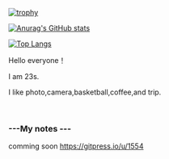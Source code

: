 
[![trophy](https://github-profile-trophy.vercel.app/?username=Re-he4i5&theme=onedark)](https://github.com/Re-he4i5/github-profile-trophy)

[![Anurag's GitHub stats](https://github-readme-stats.vercel.app/api?username=Re-he4i5&theme=onedark)](https://github.com/Re-he4i5/github-readme-stats)

[![Top Langs](https://github-readme-stats.vercel.app/api/top-langs/?username=Re-he4i5&layout=compact&theme=onedark)](https://github.com/anuraghazra/github-readme-stats)



Hello everyone！

I am 23s.

I like photo,camera,basketball,coffee,and trip.



<!--[![Anurag's GitHub stats](https://github-readme-stats.vercel.app/api?username=Re-he4i5&theme=synthwave)](https://github.com/anuraghazra/github-readme-stats)-->

<br>



### ---My notes ---
comming soon
https://gitpress.io/u/1554



<!--
**Re-he4i5/Re-he4i5** is a ✨ _special_ ✨ repository because its `README.md` (this file) appears on your GitHub profile.

Here are some ideas to get you started:

- 🔭 I’m currently working on ...
- 🌱 I’m currently learning ...
- 👯 I’m looking to collaborate on ...
- 🤔 I’m looking for help with ...
- 💬 Ask me about ...
- 📫 How to reach me: ...
- 😄 Pronouns: ...
- ⚡ Fun fact: ...
-->
